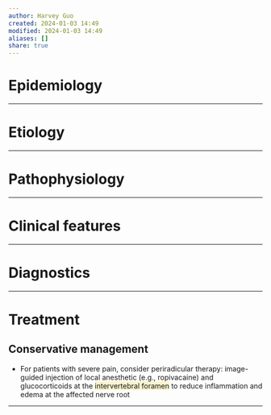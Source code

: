 ```yaml
---
author: Harvey Guo
created: 2024-01-03 14:49
modified: 2024-01-03 14:49
aliases: []
share: true
---
```


# Epidemiology


---
# Etiology


---
# Pathophysiology


---
# Clinical features


---
# Diagnostics


---
# Treatment
## Conservative management
- For patients with severe pain, consider periradicular therapy: image-guided injection of local anesthetic (e.g., ropivacaine) and glucocorticoids at the <span style="background:rgba(240, 200, 0, 0.2)">intervertebral foramen</span> to reduce inflammation and edema at the affected nerve root

---
